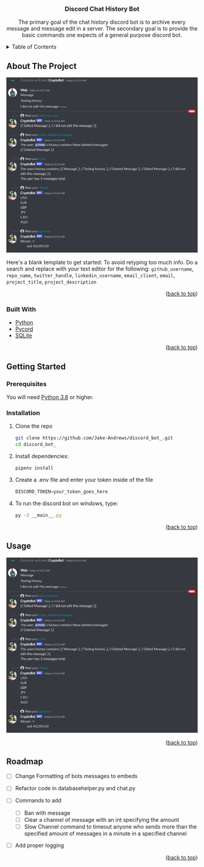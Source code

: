 <div id="top"></div>
<!-- PROJECT LOGO -->
<br />
<div align="center">


<h3 align="center">Discord Chat History Bot</h3>

  <p align="center">
    The primary goal of the chat history discord bot is to archive every message and message edit in a server. The secondary goal is to provide the basic commands one expects of a general purpose discord bot. 
  </p>
</div>



<!-- TABLE OF CONTENTS -->
<details>
  <summary>Table of Contents</summary>
  <ol>
    <li>
      <a href="#about-the-project">About The Project</a>
      <ul>
        <li><a href="#built-with">Built With</a></li>
      </ul>
    </li>
    <li>
      <a href="#getting-started">Getting Started</a>
      <ul>
        <li><a href="#prerequisites">Prerequisites</a></li>
        <li><a href="#installation">Installation</a></li>
      </ul>
    </li>
    <li><a href="#usage">Usage</a></li>
    <li><a href="#roadmap">Roadmap</a></li>
    <li><a href="#contributing">Contributing</a></li>
    <li><a href="#license">License</a></li>
    <li><a href="#contact">Contact</a></li>
    <li><a href="#acknowledgments">Acknowledgments</a></li>
  </ol>
</details>



<!-- ABOUT THE PROJECT -->
## About The Project

![Product Name Screen Shot][bot-screenshot]

Here's a blank template to get started: To avoid retyping too much info. Do a search and replace with your text editor for the following: `github_username`, `repo_name`, `twitter_handle`, `linkedin_username`, `email_client`, `email`, `project_title`, `project_description`

<p align="right">(<a href="#top">back to top</a>)</p>



### Built With

* [Python](https://www.python.org/)
* [Pycord](https://docs.pycord.dev/en/master/)
* [SQLite](https://www.sqlite.org/index.html)

<p align="right">(<a href="#top">back to top</a>)</p>



<!-- GETTING STARTED -->
## Getting Started
### Prerequisites

 You will need [Python 3.8](https://www.python.org/downloads/release/python-3813/) or higher. 

### Installation

1. Clone the repo
   ```sh
   git clone https://github.com/Jake-Andrews/discord_bot_.git 
   cd discord_bot_
   ```
2. Install dependencies:
   ```sh
   pipenv install
   ```
3. Create a .env file and enter your token inside of the file
   ```js
   DISCORD_TOKEN=your_token_goes_here
   ```
4. To run the discord bot on windows, type:
   ```js
   py -3 __main__.py
   ```

<p align="right">(<a href="#top">back to top</a>)</p>



<!-- USAGE EXAMPLES -->
## Usage

![Product Name Screen Shot][bot-screenshot]

<p align="right">(<a href="#top">back to top</a>)</p>



<!-- ROADMAP -->
## Roadmap

- [ ] Change Formatting of bots messages to embeds
- [ ] Refactor code in databasehelper.py and chat.py
- [ ] Commands to add
    - [ ] Ban with message
    - [ ] Clear a channel of message with an int specifying the amount
    - [ ] Slow Channel command to timeout anyone who sends more than the specified amount of messages in a minute in a specified channel
- [ ] Add proper logging


<p align="right">(<a href="#top">back to top</a>)</p>



<!-- MARKDOWN LINKS & IMAGES -->
<!-- https://www.markdownguide.org/basic-syntax/#reference-style-links -->
[bot-screenshot]: images/basic_usage.PNG?raw=true
